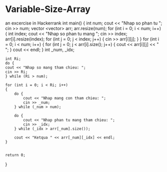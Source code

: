 # Variable-Size-Array
an excercise in Hackerrank
int main()
{
	int num;
	cout << "Nhap so phan tu ";
	cin >> num;
	vector <vector<int>> arr;
	arr.resize(num);
	for (int i = 0; i < num; i++)
	{
		int index;
		cout << "Nhap so phan tu mang ";
		cin >> index;
		arr[i].resize(index);
		for (int j = 0; j < index; j++)
		{
			cin >> arr[i][j];
		}
	}
	for (int i = 0; i < num; i++)
	{
		for (int j = 0; j < arr[i].size(); j++)
		{
			cout << arr[i][j] << " ";
		}
		cout << endl;
	}
	int _num, _idx;

	int Ri;
	do {
	cout << "Nhap so mang tham chieu: ";
	cin >> Ri;
	} while (Ri > num);
	
	for (int i = 0; i < Ri; i++)
	{
		do {
			cout << "Nhap mang con tham chieu: ";
			cin >> _num;
		} while (_num > num);

		do {
			cout << "Nhap phan tu mang tham chieu: ";
			cin >> _idx;
		} while (_idx > arr[_num].size());

		cout << "Ketqua " << arr[_num][_idx] << endl;
	}
	

	return 0;
}
